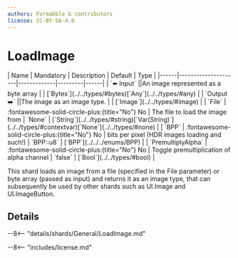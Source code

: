 ```yaml
---
authors: Formabble & contributors
license: CC-BY-SA-4.0
---
```



# LoadImage

<div class="sh-parameters" markdown="1">
| Name | Mandatory | Description | Default | Type |
|------|---------------------|-------------|---------|------|
| `⬅️ Input` ||An image represented as a byte array | | [`Bytes`](../../types/#bytes)[`Any`](../../types/#any) |
| `Output ➡️` ||The image as an image type. | | [`Image`](../../types/#image) |
| `File` | :fontawesome-solid-circle-plus:{title="No"} No  | The file to load the image from | `None` | [`String`](../../types/#string)[`Var(String)`](../../types/#contextvar)[`None`](../../types/#none) |
| `BPP` | :fontawesome-solid-circle-plus:{title="No"} No  | bits per pixel (HDR images loading and such!) | `BPP::u8` | [`BPP`](../../../enums/BPP) |
| `PremultiplyAlpha` | :fontawesome-solid-circle-plus:{title="No"} No  | Toggle premultiplication of alpha channel | `false` | [`Bool`](../../types/#bool) |

</div>

This shard loads an image from a file (specified in the File parameter) or byte array (passed as input) and returns it as an image type, that can subsequently be used by other shards such as UI.Image and UI.ImageButton.

## Details

--8<-- "details/shards/General/LoadImage.md"


--8<-- "includes/license.md"

